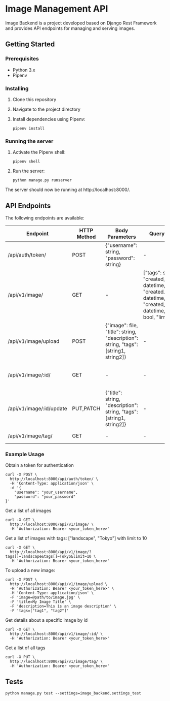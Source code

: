 # Image Management API

Image Backend is a project developed based on Django Rest Framework and provides API endpoints for managing and serving images.

## Getting Started

### Prerequisites

- Python 3.x
- Pipenv

### Installing

1. Clone this repository


2. Navigate to the project directory


3. Install dependencies using Pipenv:

    ```
    pipenv install
    ```

### Running the server

1. Activate the Pipenv shell:

    ```
    pipenv shell
    ```

2. Run the server:

    ```
    python manage.py runserver
    ```

The server should now be running at http://localhost:8000/.

## API Endpoints

The following endpoints are available:

| Endpoint | HTTP Method | Body Parameters | Query Parameters | Description |
| -------- | ----------- | --------------- | ---------------- | ----------- |
| /api/auth/token/ | POST | {"username": string, "password": string} | - | Obtain a token for authentication. |
| /api/v1/image/ | GET | - | ["tags": string, "created_date": datetime, "created_date__after": datetime, "created_date__before": datetime, "random": bool, "limit": int] | Get a list of images |
| /api/v1/image/upload | POST | {"image": file, "title": string, "description": string, "tags": [string1, string2]} | - | Upload a new image |
| /api/v1/image/:id/ | GET | - | - | Get details about a specific image by id |
| /api/v1/image/:id/update | PUT,PATCH |  {"title": string, "description": string, "tags": [string1, string2]} | - | Update details of an image |
| /api/v1/image/tag/ | GET | - | - | Get a list of all tags |

### Example Usage

Obtain a token for authentication
```
curl -X POST \
  http://localhost:8000/api/auth/token/ \
  -H 'Content-Type: application/json' \
  -d '{
    "username": "your_username",
    "password": "your_password"
}'
```

Get a list of all images
```
curl -X GET \
  http://localhost:8000/api/v1/image/ \
  -H 'Authorization: Bearer <your_token_here>'
```

Get a list of images with tags: ["landscape", "Tokyo"] with limit to 10
```
curl -X GET \
  http://localhost:8000/api/v1/image/?tags[]=landscape&tags[]=Tokyo&limit=10 \
  -H 'Authorization: Bearer <your_token_here>'
```

To upload a new image:
```
curl -X POST \
  http://localhost:8000/api/v1/image/upload \
  -H 'Authorization: Bearer <your_token_here>' \
  -H 'Content-Type: application/json' \
  -F 'image=@path/to/image.jpg' \
  -F 'title=My Image Title' \
  -F 'description=This is an image description' \
  -F 'tags=["tag1", "tag2"]'
```

Get details about a specific image by id
```
curl -X GET \
  http://localhost:8000/api/v1/image/:id/ \
  -H 'Authorization: Bearer <your_token_here>'
```

Get a list of all tags
```
curl -X PUT \
  http://localhost:8000/api/v1/image/tag/ \
  -H 'Authorization: Bearer <your_token_here>'
```

## Tests

```
python manage.py test --settings=image_backend.settings_test
```